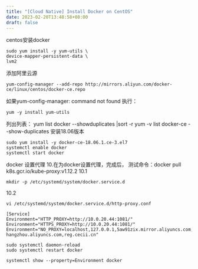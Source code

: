 ```yaml
---
title: "[Cloud Native] Install Docker on CentOS"
date: 2023-02-20T13:48:58+08:00
draft: false
---
```


centos安装docker

```
sudo yum install -y yum-utils \
device-mapper-persistent-data \
lvm2
```

添加阿里云源
```
yum-config-manager --add-repo http://mirrors.aliyun.com/docker-ce/linux/centos/docker-ce.repo 
```

如果yum-config-manager: command not found
执行：
``` 
yum -y install yum-utils 
```

列出列表：
yum list docker --showduplicates |sort -r
yum -v list docker-ce --show-duplicates
安装18.06版本 
```
sudo yum install -y docker-ce-18.06.1.ce-3.el7
systemctl enable docker
systemctl start docker
```


docker 设置代理
10.在为docker设置代理，完成后， 测试命令：docker pull k8s.gcr.io/kube-proxy:v1.12.2
10.1
``` 
mkdir -p /etc/systemd/system/docker.service.d
```
10.2
``` 
vi /etc/systemd/system/docker.service.d/http-proxy.conf
```

```
[Service]
Environment="HTTP_PROXY=http://10.0.20.44:1081/"
Environment="HTTPS_PROXY=http://10.0.20.44:1081/"
Environment="NO_PROXY=localhost,127.0.0.1,5aw91zix.mirror.aliyuncs.com,docker.io,registry.cn-hangzhou.aliyuncs.com,reg.cecii.cn"
```

```
sudo systemctl daemon-reload
sudo systemctl restart docker

systemctl show --property=Environment docker
```
